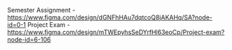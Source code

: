 Semester Assignment - https://www.figma.com/design/dGNFhHAu7dqtcoQ8jAKAHq/SA?node-id=0-1
Project Exam - https://www.figma.com/design/mTWEpyhsSeDYrfHl63eoCp/Project-exam?node-id=6-106
